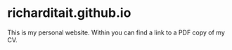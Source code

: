 # richarditait.github.io

This is my personal website.  Within you can find a link to a PDF copy of my CV.
